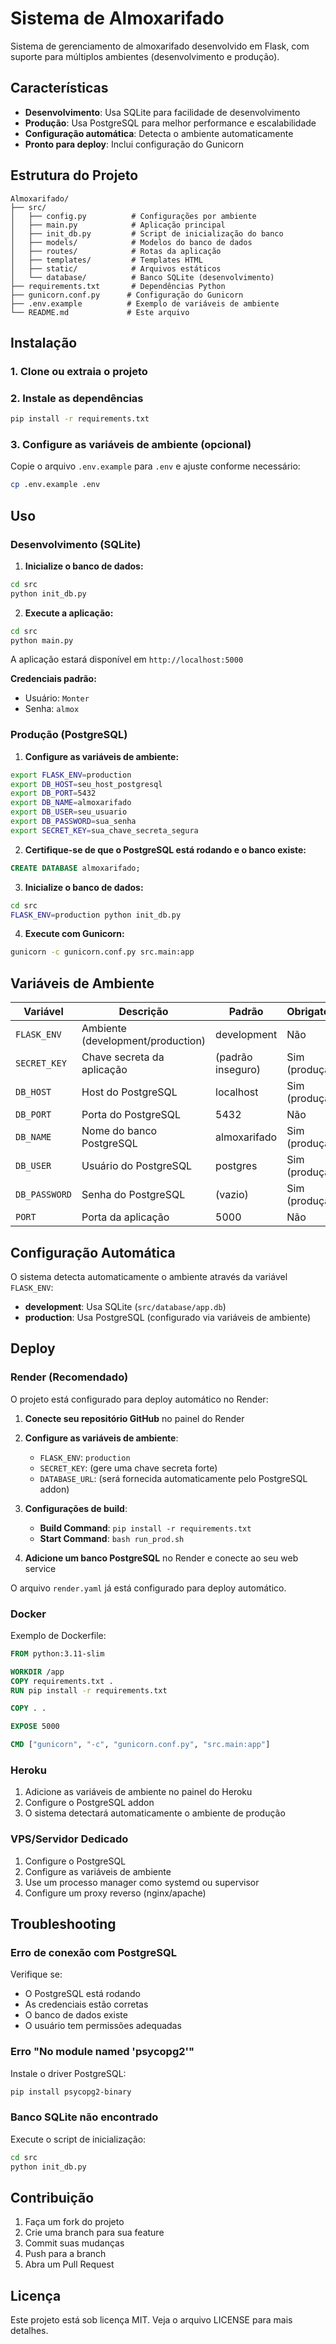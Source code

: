 # Sistema de Almoxarifado

Sistema de gerenciamento de almoxarifado desenvolvido em Flask, com suporte para múltiplos ambientes (desenvolvimento e produção).

## Características

- **Desenvolvimento**: Usa SQLite para facilidade de desenvolvimento
- **Produção**: Usa PostgreSQL para melhor performance e escalabilidade
- **Configuração automática**: Detecta o ambiente automaticamente
- **Pronto para deploy**: Inclui configuração do Gunicorn

## Estrutura do Projeto

```
Almoxarifado/
├── src/
│   ├── config.py          # Configurações por ambiente
│   ├── main.py            # Aplicação principal
│   ├── init_db.py         # Script de inicialização do banco
│   ├── models/            # Modelos do banco de dados
│   ├── routes/            # Rotas da aplicação
│   ├── templates/         # Templates HTML
│   ├── static/            # Arquivos estáticos
│   └── database/          # Banco SQLite (desenvolvimento)
├── requirements.txt       # Dependências Python
├── gunicorn.conf.py      # Configuração do Gunicorn
├── .env.example          # Exemplo de variáveis de ambiente
└── README.md             # Este arquivo
```

## Instalação

### 1. Clone ou extraia o projeto

### 2. Instale as dependências

```bash
pip install -r requirements.txt
```

### 3. Configure as variáveis de ambiente (opcional)

Copie o arquivo `.env.example` para `.env` e ajuste conforme necessário:

```bash
cp .env.example .env
```

## Uso

### Desenvolvimento (SQLite)

1. **Inicialize o banco de dados:**
```bash
cd src
python init_db.py
```

2. **Execute a aplicação:**
```bash
cd src
python main.py
```

A aplicação estará disponível em `http://localhost:5000`

**Credenciais padrão:**
- Usuário: `Monter`
- Senha: `almox`

### Produção (PostgreSQL)

1. **Configure as variáveis de ambiente:**
```bash
export FLASK_ENV=production
export DB_HOST=seu_host_postgresql
export DB_PORT=5432
export DB_NAME=almoxarifado
export DB_USER=seu_usuario
export DB_PASSWORD=sua_senha
export SECRET_KEY=sua_chave_secreta_segura
```

2. **Certifique-se de que o PostgreSQL está rodando e o banco existe:**
```sql
CREATE DATABASE almoxarifado;
```

3. **Inicialize o banco de dados:**
```bash
cd src
FLASK_ENV=production python init_db.py
```

4. **Execute com Gunicorn:**
```bash
gunicorn -c gunicorn.conf.py src.main:app
```

## Variáveis de Ambiente

| Variável | Descrição | Padrão | Obrigatório |
|----------|-----------|---------|-------------|
| `FLASK_ENV` | Ambiente (development/production) | development | Não |
| `SECRET_KEY` | Chave secreta da aplicação | (padrão inseguro) | Sim (produção) |
| `DB_HOST` | Host do PostgreSQL | localhost | Sim (produção) |
| `DB_PORT` | Porta do PostgreSQL | 5432 | Não |
| `DB_NAME` | Nome do banco PostgreSQL | almoxarifado | Sim (produção) |
| `DB_USER` | Usuário do PostgreSQL | postgres | Sim (produção) |
| `DB_PASSWORD` | Senha do PostgreSQL | (vazio) | Sim (produção) |
| `PORT` | Porta da aplicação | 5000 | Não |

## Configuração Automática

O sistema detecta automaticamente o ambiente através da variável `FLASK_ENV`:

- **development**: Usa SQLite (`src/database/app.db`)
- **production**: Usa PostgreSQL (configurado via variáveis de ambiente)

## Deploy

### Render (Recomendado)

O projeto está configurado para deploy automático no Render:

1. **Conecte seu repositório GitHub** no painel do Render
2. **Configure as variáveis de ambiente**:
   - `FLASK_ENV`: `production`
   - `SECRET_KEY`: (gere uma chave secreta forte)
   - `DATABASE_URL`: (será fornecida automaticamente pelo PostgreSQL addon)

3. **Configurações de build**:
   - **Build Command**: `pip install -r requirements.txt`
   - **Start Command**: `bash run_prod.sh`

4. **Adicione um banco PostgreSQL** no Render e conecte ao seu web service

O arquivo `render.yaml` já está configurado para deploy automático.

### Docker

Exemplo de Dockerfile:

```dockerfile
FROM python:3.11-slim

WORKDIR /app
COPY requirements.txt .
RUN pip install -r requirements.txt

COPY . .

EXPOSE 5000

CMD ["gunicorn", "-c", "gunicorn.conf.py", "src.main:app"]
```

### Heroku

1. Adicione as variáveis de ambiente no painel do Heroku
2. Configure o PostgreSQL addon
3. O sistema detectará automaticamente o ambiente de produção

### VPS/Servidor Dedicado

1. Configure o PostgreSQL
2. Configure as variáveis de ambiente
3. Use um processo manager como systemd ou supervisor
4. Configure um proxy reverso (nginx/apache)

## Troubleshooting

### Erro de conexão com PostgreSQL

Verifique se:
- O PostgreSQL está rodando
- As credenciais estão corretas
- O banco de dados existe
- O usuário tem permissões adequadas

### Erro "No module named 'psycopg2'"

Instale o driver PostgreSQL:
```bash
pip install psycopg2-binary
```

### Banco SQLite não encontrado

Execute o script de inicialização:
```bash
cd src
python init_db.py
```

## Contribuição

1. Faça um fork do projeto
2. Crie uma branch para sua feature
3. Commit suas mudanças
4. Push para a branch
5. Abra um Pull Request

## Licença

Este projeto está sob licença MIT. Veja o arquivo LICENSE para mais detalhes.

